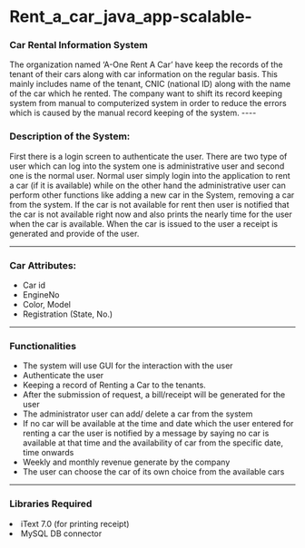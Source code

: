 # Rent_a_car_java_app-scalable-
 <h3>Car Rental Information System</h3>
The organization named ‘A-One Rent A Car’ have keep the records of the tenant of their cars along with car information on the regular basis. This mainly includes name of the tenant, CNIC (national ID) along with the name of the car which he rented. The company want to shift its record keeping system from manual to computerized system in order to reduce the errors which is caused by the manual record keeping of the system.
----

<h3> Description of the System: </h3>
First there is a login screen to authenticate the user. There are two type of user which can log into the system one is administrative user and second one is the normal user. Normal user simply login into the application to rent a car (if it is available) while on the other hand the administrative user can perform other functions like adding a new car in the System, removing a car from the system. If the car is not available for rent then user is notified that the car is not available right now and also prints the nearly time for the user when the car is available. When the car is issued to the user a receipt is generated and provide of the user.

----

<h3>Car Attributes:</h3>
<ul>
<li> Car id </li>
<li>EngineNo</li> 
<li>Color, Model</li>
<li>Registration (State, No.)</li>
</ul>

----

<h3>Functionalities</h3> 
<ul>
<li> The system will use GUI for the interaction with the user</li>
<li> Authenticate the user </li>
<li> Keeping a record of Renting a Car to the tenants.</li>
<li>After the submission of request, a bill/receipt will be generated for the user</li>   
<li>The administrator user can add/ delete a car from the system</li>
<li>If no car will be available at the time and date which the user entered for renting a car the user is notified by a message by saying no car is available at that time and the availability of car from the specific date, time onwards</li>
<li>Weekly and monthly revenue generate by the company</li>
<li>The user can choose the car of its own choice from the available cars</li> 
 </ul>
 
 ----
 
 <h3>Libraries Required</h3> 
 <li> iText 7.0 (for printing receipt) </li>
 <li> MySQL DB connector </li>
 
 
